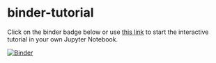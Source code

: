 # binder-tutorial

Click on the binder badge below or use [this link](https://mybinder.org/v2/gh/cnhomuth/binder-tutorial/HEAD?labpath=%2Fjupyter_file_binder.ipynb) to start the interactive tutorial in your own Jupyter Notebook.

[![Binder](https://mybinder.org/badge_logo.svg)](https://mybinder.org/v2/gh/cnhomuth/binder-tutorial/HEAD?labpath=%2Fjupyter_file_binder.ipynb)
